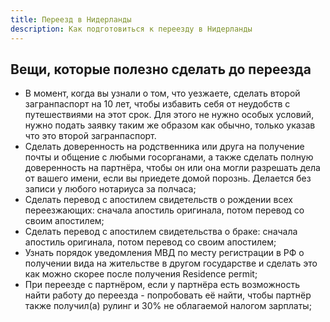 ```yaml
---
title: Переезд в Нидерланды
description: Как подготовиться к переезду в Нидерланды
---
```


## Вещи, которые полезно сделать до переезда

- В момент, когда вы узнали о том, что уезжаете, сделать второй загранпаспорт на 10 лет, чтобы избавить себя от неудобств с путешествиями на этот срок. Для этого не нужно особых условий, нужно подать заявку таким же образом как обычно, только указав что это второй загранпаспорт.
- Сделать доверенность на родственника или друга на получение почты и общение с любыми госорганами, а также сделать полную доверенность на партнёра, чтобы он или она могли разрешать дела от вашего имени, если вы приедете домой порознь. Делается без записи у любого нотариуса за полчаса;
- Сделать перевод с апостилем свидетельств о рождении всех переезжающих: сначала апостиль оригинала, потом перевод со своим апостилем;
- Сделать перевод с апостилем свидетельства о браке: сначала апостиль оригинала, потом перевод со своим апостилем;
- Узнать порядок уведомления МВД по месту регистрации в РФ о получении вида на жительстве в другом государстве и сделать это как можно скорее после получения Residence permit;
- При переезде с партнёром, если у партнёра есть возможность найти работу до переезда - попробовать её найти, чтобы партнёр также получил(а) рулинг и 30% не облагаемой налогом зарплаты;
